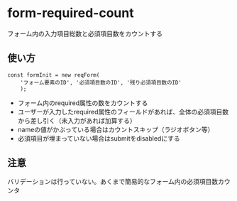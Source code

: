 # form-required-count
フォーム内の入力項目総数と必須項目数をカウントする


## 使い方

```
const formInit = new reqForm(
    'フォーム要素のID', '必須項目数のID', '残り必須項目数のID'
    );
```

* フォーム内のrequired属性の数をカウントする
* ユーザーが入力したrequired属性のフィールドがあれば、全体の必須項目数から差し引く（未入力があれば加算する）
* nameの値がかぶっている場合はカウントスキップ（ラジオボタン等）
* 必須項目が埋まっていない場合はsubmitをdisabledにする


## 注意
バリデーションは行っていない。あくまで簡易的なフォーム内の必須項目数カウンタ